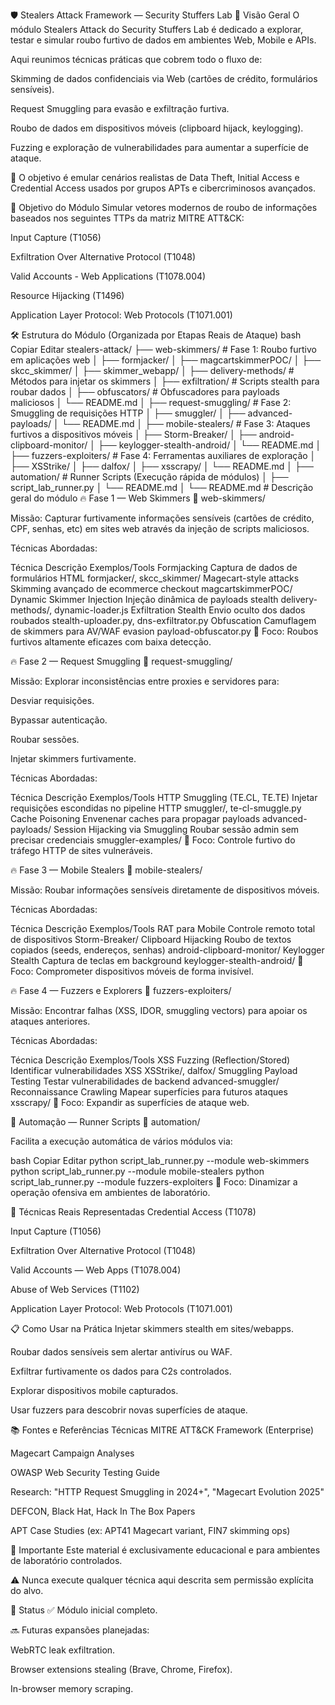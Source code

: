 🛡️ Stealers Attack Framework — Security Stuffers Lab
📜 Visão Geral
O módulo Stealers Attack do Security Stuffers Lab é dedicado a explorar, testar e simular roubo furtivo de dados em ambientes Web, Mobile e APIs.

Aqui reunimos técnicas práticas que cobrem todo o fluxo de:

Skimming de dados confidenciais via Web (cartões de crédito, formulários sensíveis).

Request Smuggling para evasão e exfiltração furtiva.

Roubo de dados em dispositivos móveis (clipboard hijack, keylogging).

Fuzzing e exploração de vulnerabilidades para aumentar a superfície de ataque.

🎯 O objetivo é emular cenários realistas de Data Theft, Initial Access e Credential Access usados por grupos APTs e cibercriminosos avançados.

🎯 Objetivo do Módulo
Simular vetores modernos de roubo de informações baseados nos seguintes TTPs da matriz MITRE ATT&CK:

Input Capture (T1056)

Exfiltration Over Alternative Protocol (T1048)

Valid Accounts - Web Applications (T1078.004)

Resource Hijacking (T1496)

Application Layer Protocol: Web Protocols (T1071.001)

🛠️ Estrutura do Módulo (Organizada por Etapas Reais de Ataque)
bash
Copiar
Editar
stealers-attack/
├── web-skimmers/            # Fase 1: Roubo furtivo em aplicações web
│    ├── formjacker/
│    ├── magcartskimmerPOC/
│    ├── skcc_skimmer/
│    ├── skimmer_webapp/
│    ├── delivery-methods/       # Métodos para injetar os skimmers
│    ├── exfiltration/            # Scripts stealth para roubar dados
│    ├── obfuscators/             # Obfuscadores para payloads maliciosos
│    └── README.md
│
├── request-smuggling/       # Fase 2: Smuggling de requisições HTTP
│    ├── smuggler/
│    ├── advanced-payloads/
│    └── README.md
│
├── mobile-stealers/         # Fase 3: Ataques furtivos a dispositivos móveis
│    ├── Storm-Breaker/
│    ├── android-clipboard-monitor/
│    ├── keylogger-stealth-android/
│    └── README.md
│
├── fuzzers-exploiters/       # Fase 4: Ferramentas auxiliares de exploração
│    ├── XSStrike/
│    ├── dalfox/
│    ├── xsscrapy/
│    └── README.md
│
├── automation/              # Runner Scripts (Execução rápida de módulos)
│    ├── script_lab_runner.py
│    └── README.md
│
└── README.md                # Descrição geral do módulo
🔥 Fase 1 — Web Skimmers
📂 web-skimmers/

Missão:
Capturar furtivamente informações sensíveis (cartões de crédito, CPF, senhas, etc) em sites web através da injeção de scripts maliciosos.

Técnicas Abordadas:


Técnica	Descrição	Exemplos/Tools
Formjacking	Captura de dados de formulários HTML	formjacker/, skcc_skimmer/
Magecart-style attacks	Skimming avançado de ecommerce checkout	magcartskimmerPOC/
Dynamic Skimmer Injection	Injeção dinâmica de payloads stealth	delivery-methods/, dynamic-loader.js
Exfiltration Stealth	Envio oculto dos dados roubados	stealth-uploader.py, dns-exfiltrator.py
Obfuscation	Camuflagem de skimmers para AV/WAF evasion	payload-obfuscator.py
🎯 Foco: Roubos furtivos altamente eficazes com baixa detecção.

🔥 Fase 2 — Request Smuggling
📂 request-smuggling/

Missão:
Explorar inconsistências entre proxies e servidores para:

Desviar requisições.

Bypassar autenticação.

Roubar sessões.

Injetar skimmers furtivamente.

Técnicas Abordadas:


Técnica	Descrição	Exemplos/Tools
HTTP Smuggling (TE.CL, TE.TE)	Injetar requisições escondidas no pipeline HTTP	smuggler/, te-cl-smuggle.py
Cache Poisoning	Envenenar caches para propagar payloads	advanced-payloads/
Session Hijacking via Smuggling	Roubar sessão admin sem precisar credenciais	smuggler-examples/
🎯 Foco: Controle furtivo do tráfego HTTP de sites vulneráveis.

🔥 Fase 3 — Mobile Stealers
📂 mobile-stealers/

Missão:
Roubar informações sensíveis diretamente de dispositivos móveis.

Técnicas Abordadas:


Técnica	Descrição	Exemplos/Tools
RAT para Mobile	Controle remoto total de dispositivos	Storm-Breaker/
Clipboard Hijacking	Roubo de textos copiados (seeds, endereços, senhas)	android-clipboard-monitor/
Keylogger Stealth	Captura de teclas em background	keylogger-stealth-android/
🎯 Foco: Comprometer dispositivos móveis de forma invisível.

🔥 Fase 4 — Fuzzers e Explorers
📂 fuzzers-exploiters/

Missão:
Encontrar falhas (XSS, IDOR, smuggling vectors) para apoiar os ataques anteriores.

Técnicas Abordadas:


Técnica	Descrição	Exemplos/Tools
XSS Fuzzing (Reflection/Stored)	Identificar vulnerabilidades XSS	XSStrike/, dalfox/
Smuggling Payload Testing	Testar vulnerabilidades de backend	advanced-smuggler/
Reconnaissance Crawling	Mapear superfícies para futuros ataques	xsscrapy/
🎯 Foco: Expandir as superfícies de ataque web.

🚀 Automação — Runner Scripts
📂 automation/

Facilita a execução automática de vários módulos via:

bash
Copiar
Editar
python script_lab_runner.py --module web-skimmers
python script_lab_runner.py --module mobile-stealers
python script_lab_runner.py --module fuzzers-exploiters
🎯 Foco: Dinamizar a operação ofensiva em ambientes de laboratório.

🧠 Técnicas Reais Representadas
Credential Access (T1078)

Input Capture (T1056)

Exfiltration Over Alternative Protocol (T1048)

Valid Accounts — Web Apps (T1078.004)

Abuse of Web Services (T1102)

Application Layer Protocol: Web Protocols (T1071.001)

📋 Como Usar na Prática
Injetar skimmers stealth em sites/webapps.

Roubar dados sensíveis sem alertar antivírus ou WAF.

Exfiltrar furtivamente os dados para C2s controlados.

Explorar dispositivos mobile capturados.

Usar fuzzers para descobrir novas superfícies de ataque.

📚 Fontes e Referências Técnicas
MITRE ATT&CK Framework (Enterprise)

Magecart Campaign Analyses

OWASP Web Security Testing Guide

Research: "HTTP Request Smuggling in 2024+", "Magecart Evolution 2025"

DEFCON, Black Hat, Hack In The Box Papers

APT Case Studies (ex: APT41 Magecart variant, FIN7 skimming ops)

📢 Importante
Este material é exclusivamente educacional e para ambientes de laboratório controlados.

⚠️ Nunca execute qualquer técnica aqui descrita sem permissão explícita do alvo.

🚀 Status
✅ Módulo inicial completo.

🔜 Futuras expansões planejadas:

WebRTC leak exfiltration.

Browser extensions stealing (Brave, Chrome, Firefox).

In-browser memory scraping.